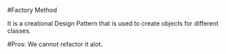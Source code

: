 #Factory Method

It is a creational Design Pattern that is used to create objects for different classes.


#Pros:
We cannot refactor it alot.